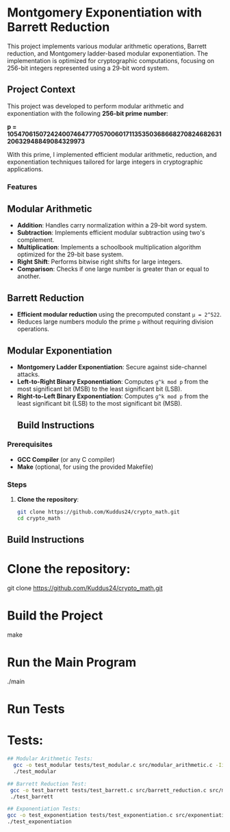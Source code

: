 # Montgomery Exponentiation with Barrett Reduction

This project implements various modular arithmetic operations, Barrett reduction, and Montgomery ladder-based modular exponentiation. The implementation is optimized for cryptographic computations, focusing on 256-bit integers represented using a 29-bit word system.

## Project Context

This project was developed to perform modular arithmetic and exponentiation with the following **256-bit prime number**:

**p = 105470615072424007464777057006017113535036866827082468263120632948849084329973**

With this prime, I implemented efficient modular arithmetic, reduction, and exponentiation techniques tailored for large integers in cryptographic applications.
### Features
## Modular Arithmetic

- **Addition**: Handles carry normalization within a 29-bit word system.
- **Subtraction**: Implements efficient modular subtraction using two's complement.
- **Multiplication**: Implements a schoolbook multiplication algorithm optimized for the 29-bit base system.
- **Right Shift**: Performs bitwise right shifts for large integers.
- **Comparison**: Checks if one large number is greater than or equal to another.

## Barrett Reduction

- **Efficient modular reduction** using the precomputed constant `μ = 2^522`.
- Reduces large numbers modulo the prime `p` without requiring division operations.

## Modular Exponentiation

- **Montgomery Ladder Exponentiation**: Secure against side-channel attacks.
- **Left-to-Right Binary Exponentiation**: Computes `g^k mod p` from the most significant bit (MSB) to the least significant bit (LSB).
- **Right-to-Left Binary Exponentiation**: Computes `g^k mod p` from the least significant bit (LSB) to the most significant bit (MSB).
  ## Build Instructions

### Prerequisites
- **GCC Compiler** (or any C compiler)
- **Make** (optional, for using the provided Makefile)

### Steps

1. **Clone the repository**:
   ```bash
   git clone https://github.com/Kuddus24/crypto_math.git
   cd crypto_math


## Build Instructions
# Clone the repository:
   git clone https://github.com/Kuddus24/crypto_math.git

# Build the Project
make

# Run the Main Program
./main
# Run Tests
#  Tests:

 ```bash
## Modular Arithmetic Tests:
   gcc -o test_modular tests/test_modular.c src/modular_arithmetic.c -Iinclude
   ./test_modular 
 
## Barrett Reduction Test:
  gcc -o test_barrett tests/test_barrett.c src/barrett_reduction.c src/modular_arithmetic.c -Iinclude
  ./test_barrett

## Exponentiation Tests:
 gcc -o test_exponentiation tests/test_exponentiation.c src/exponentiation.c src/barrett_reduction.c src/modular_arithmetic.c -Iinclude
 ./test_exponentiation 



